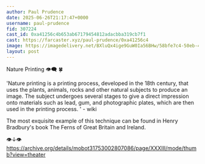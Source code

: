 ```yaml
---
author: Paul Prudence
date: 2025-06-26T21:17:47+0000
username: paul-prudence
fid: 307224
cast_id: 0xa41256c4b653ab67179454812adacbba319cb7f1
cast: https://farcaster.xyz/paul-prudence/0xa41256c4
image: https://imagedelivery.net/BXluQx4ige9GuW0Ia56BHw/58bfe7c4-50eb-45aa-479a-0e8b3350a200/original
layout: post
---
```

Nature Printing 👁️‍🗨️ 🍀   
  
'Nature printing is a printing process, developed in the 18th century, that uses the plants, animals, rocks and other natural subjects to produce an image. The subject undergoes several stages to give a direct impression onto materials such as lead, gum, and photographic plates, which are then used in the printing process. ' - wiki  
  
The most exquisite example of this technique can be found in Henry Bradbury's book The Ferns of Great Britain and Ireland.  
  
👁️‍↓👁️‍  
https://archive.org/details/mobot31753002807086/page/XXXIII/mode/thumb?view=theater  

<img src='https://imagedelivery.net/BXluQx4ige9GuW0Ia56BHw/58bfe7c4-50eb-45aa-479a-0e8b3350a200/original' alt='' referrerpolicy='no-referrer'/>
<img src='https://imagedelivery.net/BXluQx4ige9GuW0Ia56BHw/8009dd1d-2aa6-4355-06b8-14d08e2d8c00/original' alt='' referrerpolicy='no-referrer'/>
